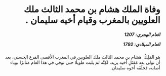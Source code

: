 <h1 dir="rtl">وفاة الملك هشام بن محمد الثالث ملك العلويين بالمغرب وقيام أخيه سليمان .</h1>

<h5 dir="rtl">العام الهجري:  1207

العام الميلادي: 1792

</h5>

<p dir="rtl">هو المَلِكُ  هشام بن محمد الثالث ملك العلويين في المغرب الأقصى الفرع الحسني، بعد أن تولى بعد مَقتَلِ أخيه يزيد، لكِنَّه لم يلبث طويلًا حتى توفي في هذا العام متأثرًا بوباء أصابه، فخلَفَه أخوه سليمان.</p></br>
